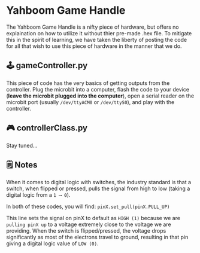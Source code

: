 # Yahboom Game Handle
The Yahboom Game Handle is a nifty piece of hardware, but offers no explaination on how to utilize it without thier pre-made .hex file. To mitigate this in the spirit of learning, we have taken the liberty of posting the code for all that wish to use this piece of hardware in the manner that we do. 

## 🕹️ gameController.py
This piece of code has the very basics of getting outputs from the controller. Plug the microbit into a computer, flash the code to your device (**leave the microbit plugged into the computer**), open a serial reader on the microbit port (usually `/dev/ttyACM0` or `/dev/ttyS0`), and play with the controller.

## 🎮 controllerClass.py
Stay tuned...

## 🗒️ Notes
When it comes to digital logic with switches, the industry standard is that a switch, when flipped or pressed, pulls the signal from high to low (taking a digital logic from a `1 ⟶ 0`). 

In both of these codes, you will find: `pinX.set_pull(pinX.PULL_UP)`

This line sets the signal on pinX to default as `HIGH (1)` because we are `pulling pinX up` to a voltage extremely close to the voltage we are providing. When the switch is flipped/pressed, the voltage drops significantly as most of the electrons travel to ground, resulting in that pin giving a digital logic value of `LOW (0)`.
